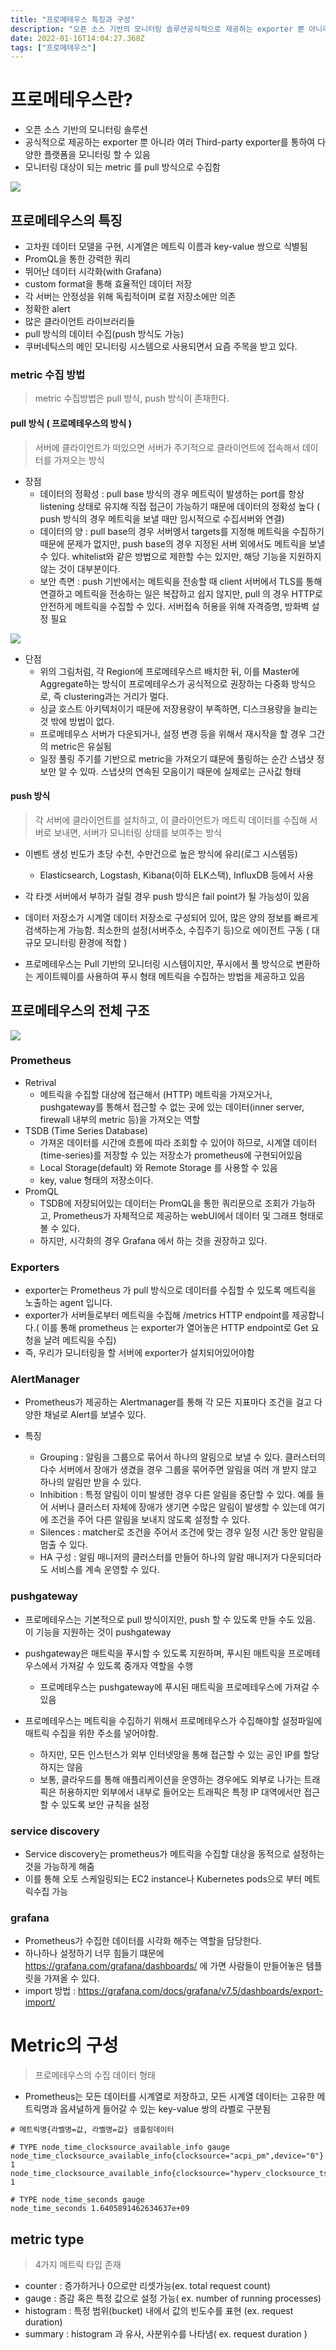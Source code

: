 ```yaml
---
title: "프로메테우스 특징과 구성"
description: "오픈 소스 기반의 모니터링 솔루션공식적으로 제공하는 exporter 뿐 아니라 여러 Third-party exporter를 통하여 다양한 플랫폼을 모니터링 할 수 있음모니터링 대상이 되는 metric 를 pull 방식으로 수집함고차원 데이터 모델을 구현, 시계열은 메트"
date: 2022-01-16T14:04:27.368Z
tags: ["프로메테우스"]
---
```

# 프로메테우스란?

- 오픈 소스 기반의 모니터링 솔루션
- 공식적으로 제공하는 exporter 뿐 아니라 여러 Third-party exporter를 통하여 다양한 플랫폼을 모니터링 할 수 있음
- 모니터링 대상이 되는 metric 를 pull 방식으로 수집함

![](../images/69074fb8-5af8-4a2d-be4e-eb41cffde0f1-2021-12-24-15-49-44.png)


## 프로메테우스의 특징

- 고차원 데이터 모델을 구현, 시계열은 메트릭 이름과 key-value 쌍으로 식별됨
- PromQL을 통한 강력한 쿼리
- 뛰어난 데이터 시각화(with Grafana)
- custom format을 통해 효율적인 데이터 저장
- 각 서버는 안정성을 위해 독립적이며 로컬 저장소에만 의존
- 정확한 alert
- 많은 클라이언트 라이브러리들
- pull 방식의 데이터 수집(push 방식도 가능)
- 쿠버네틱스의 메인 모니터링 시스템으로 사용되면서 요즘 주목을 받고 있다.


### metric 수집 방법

> metric 수집방법은 pull 방식, push 방식이 존재한다.


#### pull 방식 ( 프로메테우스의 방식 )

> 서버에 클라이언트가 떠있으면 서버가 주기적으로 클라이언트에 접속해서 데이터를 가져오는 방식

- 장점
  - 데이터의 정확성 : pull base 방식의 경우 메트릭이 발생하는 port를 항상 listening 상태로 유지해 직접 접근이 가능하기 때문에 데이터의 정확성 높다 ( push 방식의 경우 메트릭을 보낼 때만 임시적으로 수집서버와 연결)
  - 데이터의 양 : pull base의 경우 서버엥서 targets를 지정해 메트릭을 수집하기 때문에 문제가 없지만, push base의 경우 지정된 서버 외에서도 메트릭을 보낼 수 있다. whitelist와 같은 방법으로 제한할 수는 있지만, 해당 기능을 지원하지 않는 것이 대부분이다.
  - 보안 측면 : push 기반에서는 메트릭을 전송할 때 client 서버에서 TLS를 통해 연결하고 메트릭을 전송하는 일은 복잡하고 쉽지 않지만, pull 의 경우 HTTP로 안전하게 메트릭을 수집할 수 있다.
    서버접속 허용을 위해 자격증명, 방화벽 설정 필요

![](../images/dfe5705b-aa96-4a85-b041-fd76442a7fcc-2021-12-28-08-48-52.png)


- 단점
  - 위의 그림처럼, 각 Region에 프로메테우스르 배치한 뒤, 이를 Master에 Aggregate하는 방식이 프로메테우스가 공식적으로 권장하는 다중화 방식으로, 즉 clustering과는 거리가 멀다.
  - 싱글 호스트 아키텍처이기 때문에 저장용량이 부족하면, 디스크용량을 늘리는 것 밖에 방법이 없다.
  - 프로메테우스 서버가 다운되거나, 설정 변경 등을 위해서 재시작을 할 경우 그간의 metric은 유실됨
  - 일정 풀링 주기를 기반으로 metric을 가져오기 떄문에 풀링하는 순간 스냅샷 정보만 알 수 있따. 스냅샷의 연속된 모음이기 때문에 실제로는 근사값 형태


#### push 방식

> 각 서버에 클라이언트를 설치하고, 이 클라이언트가 메트릭 데이터를 수집해 서버로 보내면, 서버가 모니터링 상태를 보여주는 방식

- 이벤트 생성 빈도가 초당 수천, 수만건으로 높은 방식에 유리(로그 시스템등)
  - Elasticsearch, Logstash, Kibana(이하 ELK스택), InfluxDB 등에서 사용
- 각 타겟 서버에서 부하가 걸릴 경우 push 방식은 fail point가 될 가능성이 있음
- 데이터 저장소가 시계열 데이터 저장소로 구성되어 있어, 많은 양의 정보를 빠르게 검색하는게 가능함.
  최소한의 설정(서버주소, 수집주기 등)으로 에이전트 구동 ( 대규모 모니터링 환경에 적합 )



- 프로메테우스는 Pull 기반의 모니터링 시스템이지만, 푸시에서 풀 방식으로 변환하는 게이트웨이를 사용하여 푸시 형태 메트릭을 수집하는 방법을 제공하고 있음



## 프로메테우스의 전체 구조

![](../images/e370eb04-8207-42c6-8beb-ff248ab0c4a9-2021-12-24-15-49-44.png)

### Prometheus

- Retrival
  - 메트릭을 수집할 대상에 접근해서 (HTTP) 메트릭을 가져오거나, pushgateway를 통해서 접근할 수 없는 곳에 있는 데이터(inner server, firewall 내부의 metric 등)을 가져오는 역할
- TSDB (Time Series Database)
  - 가져온 데이터를 시간에 흐름에 따라 조회할 수 있어야 하므로, 시계열 데이터(time-series)를 저장할 수 있는 저장소가 prometheus에 구현되어있음
  - Local Storage(default) 와 Remote Storage 를 사용할 수 있음
  - key, value 형태의 저장소이다.
- PromQL
  - TSDB에 저장되어있는 데이터는 PromQL을 통한 쿼리문으로 조회가 가능하고, Prometheus가 자체적으로 제공하는 webUI에서 데이터 및 그래프 형태로 볼 수 있다.
  - 하지만, 시각화의 경우 Grafana 에서 하는 것을 권장하고 있다.

### Exporters

- exporter는 Prometheus 가 pull 방식으로 데이터를 수집할 수 있도록 메트릭을 노출하는 agent 입니다.
- exporter가 서버들로부터 메트릭을 수집해 /metrics HTTP endpoint를 제공합니다.( 이를 통해 prometheus 는 exporter가 열어놓은 HTTP endpoint로 Get 요청을 날려 메트릭을 수집)
- 즉, 우리가 모니터링을 할 서버에 exporter가 설치되어있어야함


### AlertManager

- Prometheus가 제공하는 Alertmanager를 통해 각 모든 지표마다 조건을 걸고 다양한 채널로 Alert를 보낼수 있다.

- 특징
  - Grouping : 알림을 그룹으로 묶어서 하나의 알림으로 보낼 수 있다. 클러스터의 다수 서버에서 장애가 생겼을 경우 그룹을 묶어주면 알림을 여러 개 받지 않고 하나의 알림만 받을 수 있다.
  - Inhibition : 특정 알림이 이미 발생한 경우 다른 알림을 중단할 수 있다. 예를 들어 서버나 클러스터 자체에 장애가 생기면 수많은 알림이 발생할 수 있는데 여기에 조건을 주어 다른 알림을 보내지 않도록 설정할 수 있다.
  - Silences : matcher로 조건을 주어서 조건에 맞는 경우 일정 시간 동안 알림을 멈출 수 있다.
  - HA 구성 : 알림 매니저의 클러스터를 만들어 하나의 알람 매니저가 다운되더라도 서비스를 계속 운영할 수 있다.

### pushgateway

- 프로메테우스는 기본적으로 pull 방식이지만, push 할 수 있도록 만들 수도 있음. 이 기능을 지원하는 것이 pushgateway
- pushgateway은 매트릭을 푸시할 수 있도록 지원하며, 푸시된 매트릭을 프로메테우스에서 가져갈 수 있도록 중개자 역할을 수행
  - 프로메테우스는 pushgateway에 푸시된 매트릭을 프로메테우스에 가져갈 수 있음


- 프로메테우스는 메트릭을 수집하기 위해서 프로메테우스가 수집해야할 설정파일에 매트릭 수집을 위한 주소를 넣어야함.
  - 하지만, 모든 인스턴스가 외부 인터넷망을 통해 접근할 수 있는 공인 IP를 할당하지는 않음
  - 보통, 클라우드를 통해 애플리케이션을 운영하는 경우에도 외부로 나가는 트래픽은 허용하지만 외부에서 내부로 들어오는 트래픽은 특정 IP 대역에서만 접근할 수 있도록 보안 규칙을 설정

### service discovery

- Service discovery는 prometheus가 메트릭을 수집할 대상을 동적으로 설정하는 것을 가능하게 해줌
- 이를 통해 오토 스케일링되는 EC2 instance나 Kubernetes pods으로 부터 메트릭수집 가능

### grafana

- Prometheus가 수집한 데이터를 시각화 해주는 역할을 담당한다.
- 하나하나 설정하기 너무 힘들기 떄문에 https://grafana.com/grafana/dashboards/ 에 가면 사람들이 만들어놓은 템플릿을 가져올 수 있다.
- import 방법 : https://grafana.com/docs/grafana/v7.5/dashboards/export-import/ 



# Metric의 구성

> 프로메테우스의 수집 데이터 형태

- Prometheus는 모든 데이터를 시계열로 저장하고, 모든 시계열 데이터는 고유한 메트릭명과 옵셔널하게 들어갈 수 있는 key-value 쌍의 라벨로 구분됨

```shell
# 메트릭명{라벨명=값, 라벨명=값} 샘플링데이터

# TYPE node_time_clocksource_available_info gauge
node_time_clocksource_available_info{clocksource="acpi_pm",device="0"} 1
node_time_clocksource_available_info{clocksource="hyperv_clocksource_tsc_page",device="0"} 1

# TYPE node_time_seconds gauge
node_time_seconds 1.6405891462634637e+09
```

## metric type

> 4가지 메트릭 타입 존재

- counter : 증가하거나 0으로만 리셋가능(ex. total request count)
- gauge : 증감 혹은 특정 값으로 설정 가능( ex. number of running processes)
- histogram : 특정 범위(bucket) 내에서 값의 빈도수를 표현 (ex. request duration)
- summary : histogram 과 유사, 사분위수를 나타냄( ex. request duration )

